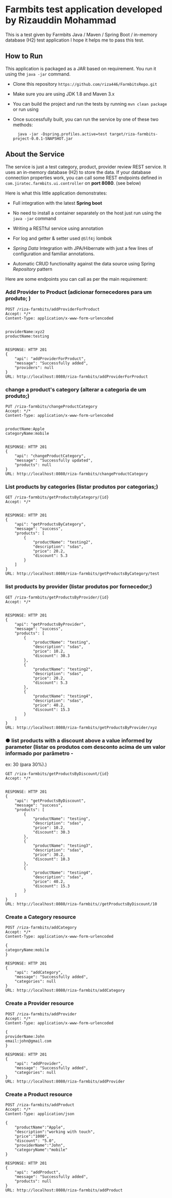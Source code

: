 # Farmbits test application developed by Rizauddin Mohammad

This is a test given by Farmbits Java / Maven / Spring Boot / in-memory database (H2) test application  I hope it helps me to pass this test.

## How to Run 

This application is packaged as a JAR based on requirement. You run it using the ```java -jar``` command.

* Clone this repository ```https://github.com/riza446/FarmbitsRepo.git```
* Make sure you are using JDK 1.8 and Maven 3.x
* You can build the project and run the tests by running ```mvn clean package``` or run using 
* Once successfully built, you can run the service by one of these two methods:

        java -jar -Dspring.profiles.active=test target/riza-farmbits-project-0.0.1-SNAPSHOT.jar 
        


## About the Service

The service is just a test category, product, provider review REST service. It uses an in-memory database (H2) to store the data. If your database connection properties work, you can call some REST endpoints defined in ```com.jiratec.farmbits.ui.controller``` on **port 8080**. (see below)

Here is what this little application demonstrates: 

* Full integration with the latest **Spring boot** 
* No need to install a container separately on the host just run using the ``java -jar`` command

* Writing a RESTful service using annotation
* For log and getter & setter   used  ``@Slf4j`` lombok
* *Spring Data* Integration with JPA/Hibernate with just a few lines of configuration and familiar annotations. 
* Automatic CRUD functionality against the data source using Spring *Repository* pattern 

Here are some endpoints you can call as per the main requirement:

### Add Provider to Product (adicionar fornecedores para um produto; )
```
POST /riza-farmbits/addProviderForProduct
Accept: */*
Content-Type: application/x-www-form-urlencoded


providerName:xyz2
productName:testing


RESPONSE: HTTP 201 
{
    "api": "addProviderForProduct",
    "message": "Successfully added",
    "providers": null
}
URL: http://localhost:8080/riza-farmbits/addProviderForProduct

```

### change a product's category (alterar a categoria de um produto;)

```
PUT /riza-farmbits/changeProductCategory
Accept: */*
Content-Type: application/x-www-form-urlencoded


productName:Apple
categoryName:mobile


RESPONSE: HTTP 201 
{
    "api": "changeProductCategory",
    "message": "Successfully updated",
    "products": null
}
URL: http://localhost:8080/riza-farmbits/changeProductCategory

```

### List products by categories (listar produtos por categorias;)
```
GET /riza-farmbits/getProductsByCategory/{id}
Accept: */*


RESPONSE: HTTP 201 
{
    "api": "getProductsByCategory",
    "message": "success",
    "products": [
        {
            "productName": "testing2",
            "description": "sdas",
            "price": 20.2,
            "discount": 5.3
        }
    ]
}
URL: http://localhost:8080/riza-farmbits/getProductsByCategory/test

```

### list products by provider (listar produtos por fornecedor;)
```
GET /riza-farmbits/getProductsByProvider/{id}
Accept: */*


RESPONSE: HTTP 201 
{
    "api": "getProductsByProvider",
    "message": "success",
    "products": [
        {
            "productName": "testing",
            "description": "sdas",
            "price": 10.2,
            "discount": 30.3
        },
        {
            "productName": "testing2",
            "description": "sdas",
            "price": 20.2,
            "discount": 5.3
        },
        {
            "productName": "testing4",
            "description": "sdas",
            "price": 40.2,
            "discount": 15.3
        }
    ]
}
URL: http://localhost:8080/riza-farmbits/getProductsByProvider/xyz

```
### ● list products with a discount above a value informed by parameter (listar os produtos com desconto acima de um valor informado por parâmetro -
ex: 30 (para 30%).)

```
GET /riza-farmbits/getProductsByDiscount/{id}
Accept: */*


RESPONSE: HTTP 201 
{
    "api": "getProductsByDiscount",
    "message": "success",
    "products": [
        {
            "productName": "testing",
            "description": "sdas",
            "price": 10.2,
            "discount": 30.3
        },
        {
            "productName": "testing3",
            "description": "sdas",
            "price": 30.2,
            "discount": 10.3
        },
        {
            "productName": "testing4",
            "description": "sdas",
            "price": 40.2,
            "discount": 15.3
        }
    ]
}
URL: http://localhost:8080/riza-farmbits//getProductsByDiscount/10

```

### Create a Category resource

```
POST /riza-farmbits/addCategory
Accept: */*
Content-Type: application/x-www-form-urlencoded

{
categoryName:mobile
}

RESPONSE: HTTP 201 
{
    "api": "addCategory",
    "message": "Successfully added",
    "categories": null
}
URL: http://localhost:8080/riza-farmbits/addCategory

```

### Create a Provider resource
```
POST /riza-farmbits/addProvider
Accept: */*
Content-Type: application/x-www-form-urlencoded

{
providerName:John
email:john@gmail.com
}

RESPONSE: HTTP 201 
{
    "api": "addProvider",
    "message": "Successfully added",
    "categories": null
}
URL: http://localhost:8080/riza-farmbits/addProvider

```

### Create a Product resource

```
POST /riza-farmbits/addProduct
Accept: */*
Content-Type: application/json

{
    "productName":"Apple",
    "description":"working with touch",
    "price":"1000",
    "discount": "5.0",
    "providerName":"John",
    "categoryName":"mobile"
}

RESPONSE: HTTP 201 
{
    "api": "addProduct",
    "message": "Successfully added",
    "products": null
}
URL: http://localhost:8080/riza-farmbits/addProduct

```
